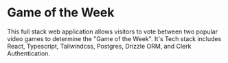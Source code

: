 # Game of the Week

This full stack web application allows visitors to vote between two popular video games to determine the "Game of the Week". It's Tech stack includes React, Typescript, Tailwindcss, Postgres, Drizzle ORM, and Clerk Authentication.